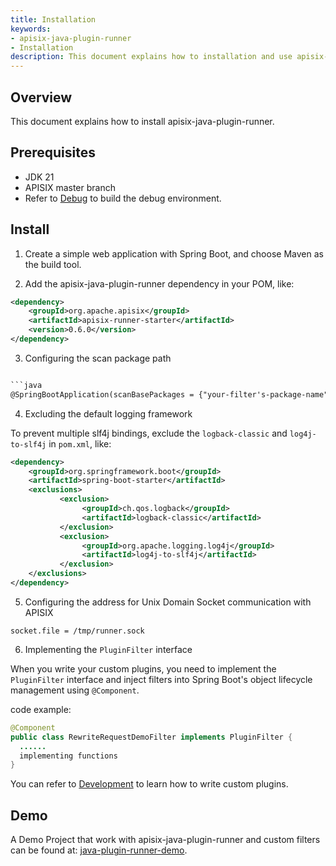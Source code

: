 ```yaml
---
title: Installation
keywords:
- apisix-java-plugin-runner
- Installation
description: This document explains how to installation and use apisix-java-plugin-runner.
---
```



<!--
#
# Licensed to the Apache Software Foundation (ASF) under one or more
# contributor license agreements.  See the NOTICE file distributed with
# this work for additional information regarding copyright ownership.
# The ASF licenses this file to You under the Apache License, Version 2.0
# (the "License"); you may not use this file except in compliance with
# the License.  You may obtain a copy of the License at
#
#     http://www.apache.org/licenses/LICENSE-2.0
#
# Unless required by applicable law or agreed to in writing, software
# distributed under the License is distributed on an "AS IS" BASIS,
# WITHOUT WARRANTIES OR CONDITIONS OF ANY KIND, either express or implied.
# See the License for the specific language governing permissions and
# limitations under the License.
#
-->

## Overview

This document explains how to install apisix-java-plugin-runner.

Prerequisites
-------------

* JDK 21
* APISIX master branch
* Refer to [Debug](how-it-works.md#debug)  to build the debug environment.

Install
-------

1. Create a simple web application with Spring Boot, and choose Maven as the build tool.

2. Add the apisix-java-plugin-runner dependency in your POM, like:

```xml
<dependency>
    <groupId>org.apache.apisix</groupId> 
    <artifactId>apisix-runner-starter</artifactId>
    <version>0.6.0</version>
</dependency>
```

3. Configuring the scan package path

```xml

```java
@SpringBootApplication(scanBasePackages = {"your-filter's-package-name","org.apache.apisix.plugin.runner"})
```

4. Excluding the default logging framework

To prevent multiple slf4j bindings, exclude the `logback-classic` and `log4j-to-slf4j` in `pom.xml`, like:

```xml
<dependency>
    <groupId>org.springframework.boot</groupId>
    <artifactId>spring-boot-starter</artifactId>
    <exclusions>
           <exclusion>
                <groupId>ch.qos.logback</groupId>
                <artifactId>logback-classic</artifactId>
           </exclusion>
           <exclusion>
                <groupId>org.apache.logging.log4j</groupId>
                <artifactId>log4j-to-slf4j</artifactId>
           </exclusion>
    </exclusions>
</dependency>
```

5. Configuring the address for Unix Domain Socket communication with APISIX

```properties
socket.file = /tmp/runner.sock
```

6. Implementing the `PluginFilter` interface

When you write your custom plugins, you need to implement the `PluginFilter` interface and 
inject filters into Spring Boot's object lifecycle management using `@Component`.

code example:

```java
@Component
public class RewriteRequestDemoFilter implements PluginFilter {
  ......
  implementing functions
}
```

You can refer to [Development](development.md) to learn how to write custom plugins.

Demo
-------

A Demo Project that work with apisix-java-plugin-runner and custom filters 
can be found at: [java-plugin-runner-demo](https://github.com/tzssangglass/java-plugin-runner-demo-1).
